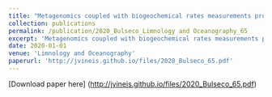 ```yaml
---
title: "Metagenomics coupled with biogeochemical rates measurements provide evidence that nitrate addition stimulates respiration in salt marsh sediments"
collection: publications
permalink: /publication/2020_Bulseco_Limnology and Oceanography_65
excerpt: 'Metagenomics coupled with biogeochemical rates measurements provide evidence that nitrate addition stimulates respiration in salt marsh sediments'
date: 2020-01-01
venue: 'Limnology and Oceanography'
paperurl: 'http://jvineis.github.io/files/2020_Bulseco_65.pdf'
---
```

[Download paper here] (http://jvineis.github.io/files/2020_Bulseco_65.pdf)